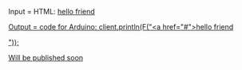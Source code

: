 Input = HTML: <a href="#">hello friend</p>
Output = code for Arduino: client.println(F("<a href=\"#\">hello friend</p>"));


Will be published soon
